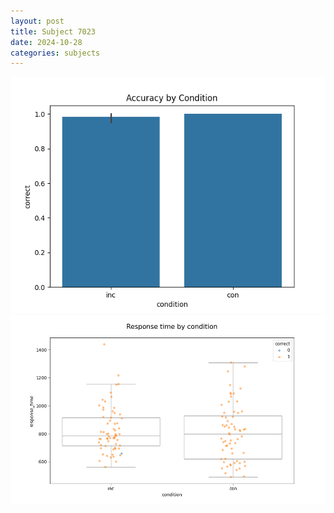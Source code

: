 ```yaml
---
layout: post
title: Subject 7023
date: 2024-10-28
categories: subjects
---
```


![](data/7023/run-18/7023_NF_acc.png)
![](data/7023/run-18/7023_NF_rt.png)
